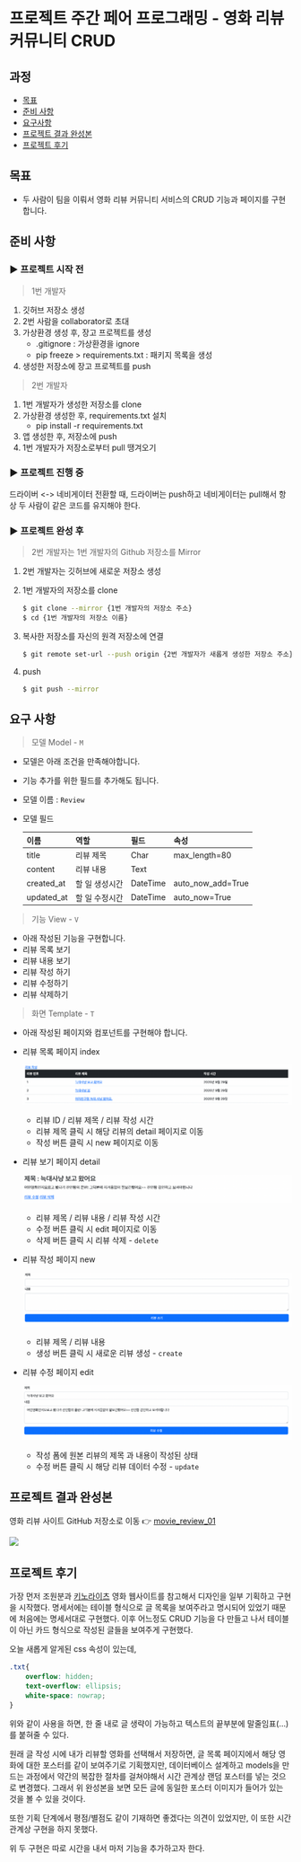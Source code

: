 # 프로젝트 주간 페어 프로그래밍 - 영화 리뷰 커뮤니티 CRUD


## 과정

- [목표](#목표)
- [준비 사항](#준비-사항)
- [요구사항](#요구-사항)
- [프로젝트 결과 완성본](#프로젝트-결과-완성본)
- [프로젝트 후기](#프로젝트-후기)

## 목표

- 두 사람이 팀을 이뤄서 영화 리뷰 커뮤니티 서비스의 CRUD 기능과 페이지를 구현합니다.

## 준비 사항

### ▶ 프로젝트 시작 전

> 1번 개발자

1. 깃허브 저장소 생성
2. 2번 사람을 collaborator로 초대
3. 가상환경 생성 후, 장고 프로젝트를 생성
   - .gitignore : 가상환경을 ignore
   - pip freeze > requirements.txt : 패키지 목록을 생성
4. 생성한 저장소에 장고 프로젝트를 push

> 2번 개발자

1. 1번 개발자가 생성한 저장소를 clone
2. 가상환경 생성한 후, requirements.txt 설치
   - pip install -r requirements.txt 
3. 앱 생성한 후, 저장소에 push
4. 1번 개발자가 저장소로부터 pull 땡겨오기

### ▶ 프로젝트 진행 중

드라이버 <-> 네비게이터 전환할 때, 드라이버는 push하고 네비게이터는 pull해서 항상 두 사람이 같은 코드를 유지해야 한다.

### ▶ 프로젝트 완성 후

> 2번 개발자는 1번 개발자의 Github 저장소를 Mirror

1. 2번 개발자는 깃허브에 새로운 저장소 생성

2. 1번 개발자의 저장소를 clone
   
   ```bash
   $ git clone --mirror {1번 개발자의 저장소 주소}
   $ cd {1번 개발자의 저장소 이름}
   ```

3. 복사한 저장소를 자신의 원격 저장소에 연결
   
   ```bash
   $ git remote set-url --push origin {2번 개발자가 새롭게 생성한 저장소 주소}
   ```

4. push
   
   ```bash
   $ git push --mirror
   ```

## 요구 사항

> 모델 Model - `M`

- 모델은 아래 조건을 만족해야합니다. 
- 기능 추가를 위한 필드를 추가해도 됩니다.
- 모델 이름 : `Review`
- 모델 필드

  | 이름         | 역할       | 필드       | 속성                |
  | ---------- | -------- | -------- | ----------------- |
  | title      | 리뷰 제목    | Char     | max_length=80     |
  | content    | 리뷰 내용    | Text     |                   |
  | created_at | 할 일 생성시간 | DateTime | auto_now_add=True |
  | updated_at | 할 일 수정시간 | DateTime | auto_now=True     |

> 기능 View - `V`
- 아래 작성된 기능을 구현합니다.
- 리뷰 목록 보기
- 리뷰 내용 보기
- 리뷰 작성 하기
- 리뷰 수정하기
- 리뷰 삭제하기

> 화면 Template - `T`
- 아래 작성된 페이지와 컴포넌트를 구현해야 합니다.
- 리뷰 목록 페이지 index
  
  ![](../../img/movie_index.png)

  - 리뷰 ID / 리뷰 제목 / 리뷰 작성 시간
  - 리뷰 제목 클릭 시 해당 리뷰의 detail 페이지로 이동
  - 작성 버튼 클릭 시 new 페이지로 이동
- 리뷰 보기 페이지 detail
  
  ![](../../img/movie_detail.png)

  - 리뷰 제목 / 리뷰 내용 / 리뷰 작성 시간
  - 수정 버튼 클릭 시 edit 페이지로 이동
  - 삭제 버튼 클릭 시 리뷰 삭제 - `delete`
- 리뷰 작성 페이지 new

  ![](../../img/movie_new.png)

  - 리뷰 제목 / 리뷰 내용
  - 생성 버튼 클릭 시 새로운 리뷰 생성 - `create`
- 리뷰 수정 페이지 edit

  ![](../../img/movie_edit.png)

  - 작성 폼에 원본 리뷰의 제목 과 내용이 작성된 상태
  - 수정 버튼  클릭 시 해당 리뷰 데이터 수정 - `update`




## 프로젝트 결과 완성본

영화 리뷰 사이트 GitHub 저장소로 이동 👉 [movie_review_01](https://github.com/hyejinny97/movie_review_1)

![](gif/django_project_02_movie_animation.gif)


## 프로젝트 후기

가장 먼저 조원분과 [키노라이츠](https://m.kinolights.com/) 영화 웹사이트를 참고해서 디자인을 일부 기획하고 구현을 시작했다. 명세서에는 테이블 형식으로 글 목록을 보여주라고 명시되어 있었기 때문에 처음에는 명세서대로 구현했다. 이후 어느정도 CRUD 기능을 다 만들고 나서 테이블이 아닌 카드 형식으로 작성된 글들을 보여주게 구현했다. 

오늘 새롭게 알게된 css 속성이 있는데, 

```css
.txt{
    overflow: hidden;
    text-overflow: ellipsis;
    white-space: nowrap;  
}
```

위와 같이 사용을 하면, 한 줄 내로 글 생략이 가능하고 텍스트의 끝부분에 말줄임표(…)를 붙혀줄 수 있다. 

원래 글 작성 시에 내가 리뷰할 영화를 선택해서 저장하면, 글 목록 페이지에서 해당 영화에 대한 포스터를 같이 보여주기로 기획했지만, 데이터베이스 설계하고 models을 만드는 과정에서 약간의 복잡한 절차를 걸쳐야해서 시간 관계상 랜덤 포스터를 넣는 것으로 변경했다. 그래서 위 완성본을 보면 모든 글에 동일한 포스터 이미지가 들어가 있는 것을 볼 수 있을 것이다.

또한 기획 단계에서 평점/별점도 같이 기재하면 좋겠다는 의견이 있었지만, 이 또한 시간 관계상 구현을 하지 못했다.

위 두 구현은 따로 시간을 내서 마저 기능을 추가하고자 한다.